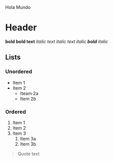 Hola Mundo
# Header
**bold**
__bold text__
*italic text*
_italic text_
_italic **bold** italic_

## Lists
### Unordered
* Item 1
* Item 2
  * Iteam 2a
  * Item 2b
### Ordered
1. Item 1
1. Item 2
1. Item 3
   1. Item 3a
   1. Item 3b

> Quote
> text
